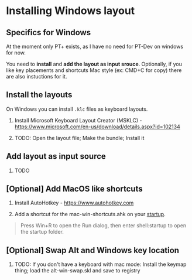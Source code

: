 # Installing Windows layout

## Specifics for Windows

At the moment only PT+ exists, as I have no need for PT-Dev on windows for now.

You need to **install** and **add the layout as input srouce**.
Optionally, if you like key placements and shortcuts Mac style (ex: CMD+C for copy) there are also instuctions for it.

## Install the layouts

On Windows you can install `.klc` files as keyboard layouts.

1. Install Microsoft Keyboard Layout Creator (MSKLC) - https://www.microsoft.com/en-us/download/details.aspx?id=102134

1. TODO: Open the layout file; Make the bundle; Install it

## Add layout as input source

1. TODO

## [Optional] Add MacOS like shortcuts

1. Install AutoHotkey - https://www.autohotkey.com

1. Add a shortcut for the mac-win-shortcuts.ahk on your [startup](https://www.autohotkey.com/docs/FAQ.htm#Startup).
> Press Win+R to open the Run dialog, then enter shell:startup to open the startup folder.

## [Optional] Swap Alt and Windows key location

1. TODO: If you don't have a keyboard with mac mode: Install the keymap thing; load the alt-win-swap.skl and save to registry
